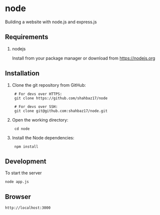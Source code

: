 # node
Building a website with node.js and express.js

## Requirements

1. nodejs

    Install from your package manager or download from https://nodejs.org

## Installation

1. Clone the git repository from GitHub:

        # For devs over HTTPS:
        git clone https://github.com/shahbaz17/node

        # For devs over SSH:
        git clone git@github.com:shahbaz17/node.git

2. Open the working directory:

        cd node

3. Install the Node dependencies:

        npm install

## Development

To start the server

    node app.js

## Browser

    http://localhost:3000
